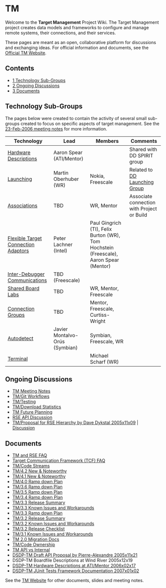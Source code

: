 

TM
==

Welcome to the **Target Management** Project Wiki. The Target Management project creates data models and frameworks to configure and manage remote systems, their connections, and their services.

These pages are meant as an open, collaborative platform for discussions and exchanging ideas. For official information and documents, see the [Official TM Website](https://www.eclipse.org/tm/).

Contents
--------

*   [1 Technology Sub-Groups](#Technology-Sub-Groups)
*   [2 Ongoing Discussions](#Ongoing-Discussions)
*   [3 Documents](#Documents)

Technology Sub-Groups
---------------------

The pages below were created to contain the activity of several small sub-groups created to focus on specific aspects of target management. See the [23-Feb-2006 meeting notes](./Face-to-face_Toronto_23-Feb-2006 ) for more information.

| **Technology** | **Lead** | **Members** | **Comments** |
| --- | --- | --- | --- |
| [Hardware Descriptions](https://wiki.eclipse.org/DSDP/DD/Spirit) | Aaron Spear (ATI/Mentor) |  | Shared with DD SPIRIT group |
| [Launching](./Launching) | Martin Oberhuber (WR) | Nokia, Freescale | Related to [DD Launching Group](https://wiki.eclipse.org/DSDP/DD/Launch) |
| [Associations](./Target_Associations) | TBD | WR, Mentor | Associate connection with Project or Build |
| [Flexible Target Connection Adaptors](./Flexible_Target_Connection_Adaptors) | Peter Lachner (Intel) | Paul Gingrich (TI), Felix Burton (WR), Tom Hochstein (Freescale), Aaron Spear (Mentor) |  |
| [Inter-Debugger Communications](./Inter-Debugger_Communications ) | TBD (Freescale) |  |  |
| [Shared Board Labs](./Shared_Board_Labs) | TBD | WR, Mentor, Freescale |  |
| [Connection Groups](./Connection_Groups) | TBD | Mentor, Freescale, Curtiss-Wright |  |
| [Autodetect](./Autodetect) | Javier Montalvo-Orús (Symbian) | Symbian, Freescale, WR |  |
| [Terminal](./Terminal) |  | Michael Scharf (WR) |  |

Ongoing Discussions
-------------------

*   [TM Meeting Notes](./Meetings)
*   [TM/Git Workflows](./Git_Workflows)
*   [TM/Testing](./Testing)
*   [TM/Download Statistics](./Download_Statistics)
*   [TM Future Planning](./TM_Future_Planning)
*   [RSE API Discussion](./RSE_API_Discussion)
*   [TM/Proposal for RSE Hierarchy by Dave Dykstal 2005x11x09](./Proposal_for_RSE_Hierarchy_by_Dave_Dykstal_2005x11x09) | [Discussion](./Talk:TM/Proposal_for_RSE_Hierarchy_by_Dave_Dykstal_2005x11x09 "Talk:TM/Proposal for RSE Hierarchy by Dave Dykstal 2005x11x09")

Documents
---------

*   [TM and RSE FAQ](./TM_and_RSE_FAQ)
*   [Target Communication Framework (TCF) FAQ](./TCF)
*   [TM/Code Streams](./Code_Streams)
*   [TM/4.2 New & Noteworthy](./4.2_New_%26_Noteworthy)
*   [TM/4.1 New & Noteworthy](./4.1_New_%26_Noteworthy)
*   [TM/4.0 Ramp down Plan](./4.0_Ramp_down_Plan)
*   [TM/3.6 Ramp down Plan](./3.6_Ramp_down_Plan)
*   [TM/3.5 Ramp down Plan](./3.5_Ramp_down_Plan)
*   [TM/3.4 Ramp down Plan](./3.4_Ramp_down_Plan)
*   [TM/3.3 Release Summary](./3.3_Release_Summary)
*   [TM/3.3 Known Issues and Workarounds](./3.3_Known_Issues_and_Workarounds)
*   [TM/3.3 Ramp down Plan](./3.3_Ramp_down_Plan)
*   [TM/3.2 Release Summary](./3.2_Release_Summary)
*   [TM/3.2 Known Issues and Workarounds](./3.2_Known_Issues_and_Workarounds)
*   [TM/3.2 Release Checklist](./3.2_Release_Checklist)
*   [TM/3.1 Known Issues and Workarounds](./3.1_Known_Issues_and_Workarounds)
*   [TM 2.0 Migration Docs](./TM_2.0_Migration_Docs)
*   [TM/Code Ownership](./Code_Ownership)
*   [TM API vs Internal](./TM_API_vs_Internal)
*   [DSDP-TM Draft API Proposal by Pierre-Alexandre 2005x11x21](./DSDP-TM_Draft_API_Proposal_by_Pierre-Alexandre_2005x11x21 )
*   DSDP-TM Boardfile Descriptions at Wind River 2005x12x19
*   [DSDP-TM Hardware Descriptions at ATI/Mentor 2006x02x17](./DSDP-TM_Hardware_Descriptions_at_ATI/Mentor_2006x02x17)
*   [DSDP-TM JUnit Tests Framework Documentation 2007x01x02](./JUnittests_Framework_Documentation)

See the [TM Website](https://www.eclipse.org/tm/doc/) for other documents, slides and meeting notes.

